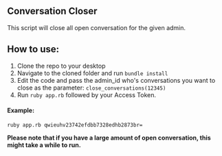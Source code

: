 ## Conversation Closer

This script will close all open conversation for the given admin.

## How to use:

1. Clone the repo to your desktop
2. Navigate to the cloned folder and run `bundle install`
3. Edit the code and pass the admin_id who's conversations you want to close as the parameter: `close_conversations(12345)`
4. Run `ruby app.rb` followed by your Access Token. 
#### Example:
`ruby app.rb qwieuhv23742efdbb7328edhb2873br=`

**Please note that if you have a large amount of open conversation, this might take a while to run.**
